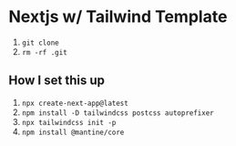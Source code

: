 # Nextjs w/ Tailwind Template
1. `git clone ` <br>
2. `rm -rf .git` <br>

## How I set this up 
1. `npx create-next-app@latest` <br>
2. `npm install -D tailwindcss postcss autoprefixer` <br>
3. `npx tailwindcss init -p` <br> 
4. `npm install @mantine/core` <br>

